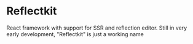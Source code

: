 # Reflectkit

React framework with support for SSR and reflection editor. Still in very early development, "Reflectkit" is just a working name